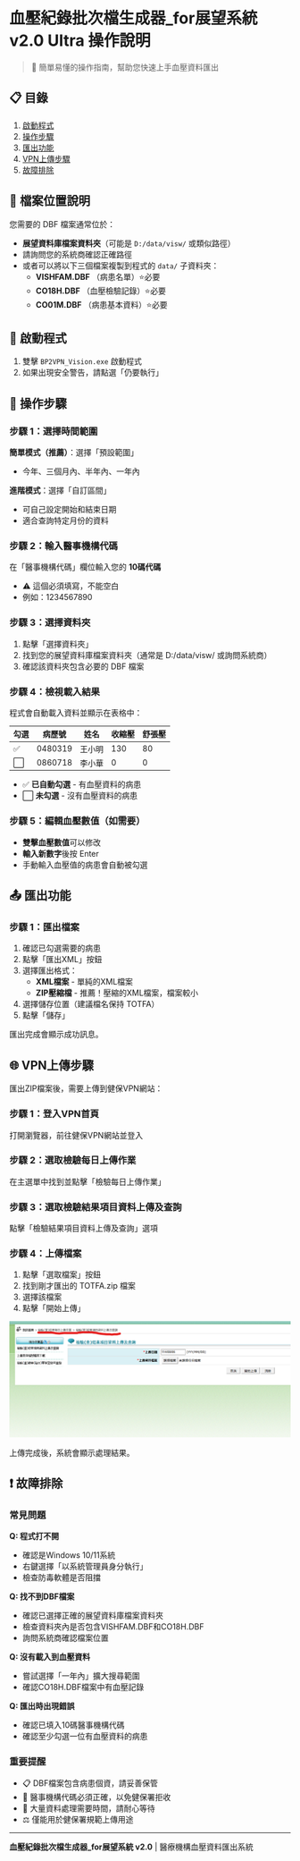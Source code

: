 # 血壓紀錄批次檔生成器_for展望系統 v2.0 Ultra 操作說明

> 📝 簡單易懂的操作指南，幫助您快速上手血壓資料匯出

## 📋 目錄

1. [啟動程式](#啟動程式)
2. [操作步驟](#操作步驟)
3. [匯出功能](#匯出功能)
4. [VPN上傳步驟](#vpn上傳步驟)
5. [故障排除](#故障排除)

## 📁 檔案位置說明

您需要的 DBF 檔案通常位於：
- **展望資料庫檔案資料夾**（可能是 `D:/data/visw/` 或類似路徑）
- 請詢問您的系統商確認正確路徑
- 或者可以將以下三個檔案複製到程式的 `data/` 子資料夾：
  - **VISHFAM.DBF** （病患名單）⭐必要
  - **CO18H.DBF** （血壓檢驗記錄）⭐必要
  - **CO01M.DBF** （病患基本資料）⭐必要

## 🚀 啟動程式

1. 雙擊 `BP2VPN_Vision.exe` 啟動程式
2. 如果出現安全警告，請點選「仍要執行」

## 📝 操作步驟

### 步驟 1：選擇時間範圍

**簡單模式（推薦）**：選擇「預設範圍」
- 今年、三個月內、半年內、一年內

**進階模式**：選擇「自訂區間」
- 可自己設定開始和結束日期
- 適合查詢特定月份的資料

### 步驟 2：輸入醫事機構代碼

在「醫事機構代碼」欄位輸入您的 **10碼代碼**
- ⚠️ 這個必須填寫，不能空白
- 例如：1234567890

### 步驟 3：選擇資料夾

1. 點擊「選擇資料夾」
2. 找到您的展望資料庫檔案資料夾（通常是 D:/data/visw/ 或詢問系統商）
3. 確認該資料夾包含必要的 DBF 檔案

### 步驟 4：檢視載入結果

程式會自動載入資料並顯示在表格中：

| 勾選 | 病歷號 | 姓名 | 收縮壓 | 舒張壓 |
|------|--------|------|--------|--------|
| ✅   | 0480319| 王小明| 130   | 80     |
| ⬜   | 0860718| 李小華| 0     | 0      |

- ✅ **已自動勾選** - 有血壓資料的病患
- ⬜ **未勾選** - 沒有血壓資料的病患

### 步驟 5：編輯血壓數值（如需要）

- **雙擊血壓數值**可以修改
- **輸入新數字**後按 Enter
- 手動輸入血壓值的病患會自動被勾選

## 📤 匯出功能

### 步驟 1：匯出檔案

1. 確認已勾選需要的病患
2. 點擊「匯出XML」按鈕
3. 選擇匯出格式：
   - **XML檔案** - 單純的XML檔案
   - **ZIP壓縮檔** - 推薦！壓縮的XML檔案，檔案較小
4. 選擇儲存位置（建議檔名保持 TOTFA）
5. 點擊「儲存」

匯出完成會顯示成功訊息。

## 🌐 VPN上傳步驟

匯出ZIP檔案後，需要上傳到健保VPN網站：

### 步驟 1：登入VPN首頁
打開瀏覽器，前往健保VPN網站並登入

### 步驟 2：選取檢驗每日上傳作業
在主選單中找到並點擊「檢驗每日上傳作業」

### 步驟 3：選取檢驗結果項目資料上傳及查詢
點擊「檢驗結果項目資料上傳及查詢」選項

### 步驟 4：上傳檔案
1. 點擊「選取檔案」按鈕
2. 找到剛才匯出的 TOTFA.zip 檔案
3. 選擇該檔案
4. 點擊「開始上傳」

![VPN上傳流程示意圖](img/VPN.png)

上傳完成後，系統會顯示處理結果。

## ❗ 故障排除

### 常見問題

**Q: 程式打不開**
- 確認是Windows 10/11系統
- 右鍵選擇「以系統管理員身分執行」
- 檢查防毒軟體是否阻擋

**Q: 找不到DBF檔案**
- 確認已選擇正確的展望資料庫檔案資料夾
- 檢查資料夾內是否包含VISHFAM.DBF和CO18H.DBF
- 詢問系統商確認檔案位置

**Q: 沒有載入到血壓資料**
- 嘗試選擇「一年內」擴大搜尋範圍
- 確認CO18H.DBF檔案中有血壓記錄

**Q: 匯出時出現錯誤**
- 確認已填入10碼醫事機構代碼
- 確認至少勾選一位有血壓資料的病患

### 重要提醒

- 📋 DBF檔案包含病患個資，請妥善保管
- 🏥 醫事機構代碼必須正確，以免健保署拒收
- 💾 大量資料處理需要時間，請耐心等待
- ⚖️ 僅能用於健保署規範上傳用途

---

**血壓紀錄批次檔生成器_for展望系統 v2.0** | 醫療機構血壓資料匯出系統